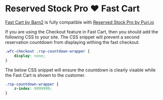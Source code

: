 # Reserved Stock Pro ♥ Fast Cart

[Fast Cart by Barn2](https://barn2.com/wordpress-plugins/woocommerce-fast-cart/ref/472/) is fully compatible with [Reserved Stock Pro by Puri.io](https://puri.io/plugin/reserved-stock-pro-for-woocommerce/)


If you are using the Checkout feature in Fast Cart, then you should add the following CSS to your site. 
The CSS snippet will prevent a second reservation countdown from displaying withing the fast checkout.

``` css
.wfc-checkout .rsp-countdown-wrapper {
    display: none;
}
```

The below CSS snippet will ensure the countdown is clearly visable while the Fast Cart is shown to the customer.
``` css
.rsp-countdown-wrapper {
    z-index: 9999999;
}
```
